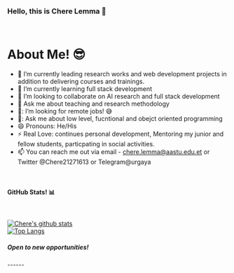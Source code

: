 
### Hello, this is Chere Lemma 👋
<Br>
<h1>About Me! 😎</h1>

- 🔭 I’m currently leading research works and web development projects in addition to delivering courses and trainings.
- 🌱 I’m currently learning full stack development 
- 👯 I’m looking to collaborate on AI research and full stack development 
- 💬 Ask me about teaching and research methodology
- 🤔: I’m looking for remote jobs! 😅
- 💬: Ask me about low level, fucntional and obejct oriented programming
- 😄  Pronouns: He/His
- ⚡  Real Love: continues personal development, Mentoring my junior and fellow students, particpating in social activities.
- 📫 You can reach me out via email - chere.lemma@aastu.edu.et or Twitter @Chere21271613 or Telegram@urgaya
  
<Br>
<h4>GitHub Stats! 📊</h4>
<Br>
  
[![Chere's github stats](https://github-readme-stats.vercel.app/api?username=cherelemma&show_icons=true&theme=merko)](https://github.com/cherelemma/github-readme-stats)
<Br>
[![Top Langs](https://github-readme-stats.vercel.app/api/top-langs/?username=cherelemma&theme=tokyonight)](https://github.com/cherelemma/github-readme-stats)
<Br>
<h5>Open to new opportunities!</h5>
------
